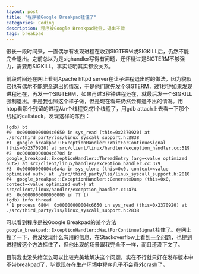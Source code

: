 ```yaml
---
layout: post
title: "程序被Google Breakpad挂住了"
categories: Coding
description: 程序被Google Breakpad挂住，退出不能
tags: breakpad
---
```

很长一段时间来，一直偶尔有发现进程在收到SIGTERM或SIGKILL后，仍然不能完全退出。之前总以为是sighandler写得有问题，还怀疑过是SIGTERM不够强力，需要用SIGKILL，事实证明其实都没关系。

前段时间还在网上看到Apache httpd server在让子进程退出时的做法，因为貌似它也有偶尔不能完全退出的情况，于是他们就先发个SIGTERM，过1秒钟如果发现进程还在，再发一个SIGTERM，如果再过3秒钟进程还在，就最后发一个SIGKILL强制退出。于是我也照这个样子做，但是现在看来仍然会有退不出的情况。用htop看那个残留的进程从n个线程变成1个线程了，用gdb attach上去看一下那个线程的callstack，发现这样的东西：

```
(gdb) bt
#0  0x00000000004c6650 in sys_read (this=0x2370920) at ./src/third_party/lss/linux_syscall_support.h:2838
#1  google_breakpad::ExceptionHandler::WaitForContinueSignal (this=0x2370920) at src/client/linux/handler/exception_handler.cc:519
#2  0x00000000004c670d in google_breakpad::ExceptionHandler::ThreadEntry (arg=<value optimized out>) at src/client/linux/handler/exception_handler.cc:379
#3  0x00000000004c6a4a in sys_clone (this=0x0, context=<value optimized out>) at ./src/third_party/lss/linux_syscall_support.h:2010
#4  google_breakpad::ExceptionHandler::GenerateDump (this=0x0, context=<value optimized out>) at src/client/linux/handler/exception_handler.cc:474
#5  0x0000000000000000 in ?? ()
(gdb) info thread
* 1 process 6804  0x00000000004c6650 in sys_read (this=0x2370920) at ./src/third_party/lss/linux_syscall_support.h:2838
```

可以看到程序是被Google Breakpad的某个方法`google_breakpad::ExceptionHandler::WaitForContinueSignal`挂住了。在网上搜了一下，也没发现什么有用的信息，在Stackoverflow上看到[一个问题](http://stackoverflow.com/questions/26631816/child-hangs-if-parent-crashes-or-exits-in-google-breakpadexceptionhandlersig)，也提到进程被这个方法挂住了，但他出现的场景跟我完全不一样，而且还没下文了。

目前我也没头绪怎么可以比较完美地解决这个问题，实在不行就只好在发布版本中不带breakpad了，毕竟现在在生产环境中程序几乎不会意外crash了。
